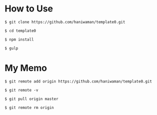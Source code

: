 # How to Use

`$ git clone https://github.com/haniwaman/template0.git`

`$ cd template0`

`$ npm install`

`$ gulp`

# My Memo

`$ git remote add origin https://github.com/haniwaman/template0.git`

`$ git remote -v`

`$ git pull origin master`

`$ git remote rm origin`
